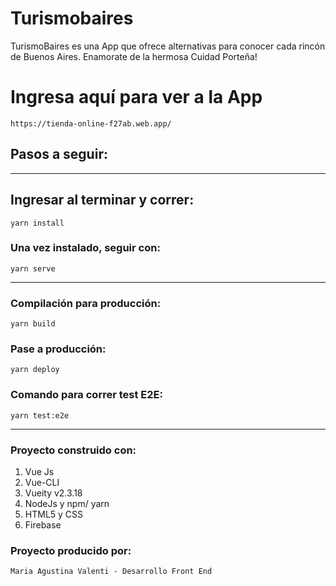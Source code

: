 # Turismobaires

TurismoBaires es una App que ofrece alternativas para conocer cada rincón de Buenos Aires. 
Enamorate de la hermosa Cuidad Porteña!

# Ingresa aquí para ver a la App

```
https://tienda-online-f27ab.web.app/

```
## Pasos a seguir: 

----------------------
## Ingresar al terminar y correr: 
```
yarn install

```

### Una vez instalado, seguir con:
```
yarn serve
```
---------------------------------

### Compilación para producción:
```
yarn build

```
### Pase a producción:

```
yarn deploy

```

### Comando para correr test E2E:
```
yarn test:e2e

```
-----------------------------

### Proyecto construido con:

 1) Vue Js
 2) Vue-CLI
 3) Vueity v2.3.18
 4) NodeJs y npm/ yarn
 5) HTML5 y CSS
 6) Firebase

### Proyecto producido por:

```
Maria Agustina Valenti - Desarrollo Front End

```

